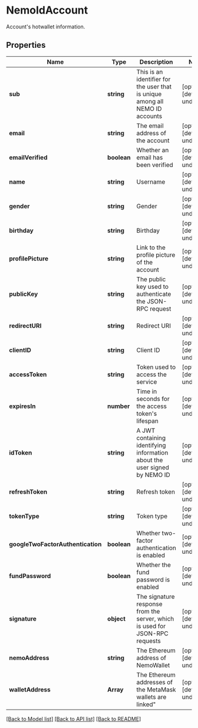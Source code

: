 # NemoIdAccount

Account's hotwallet information.
## Properties
Name | Type | Description | Notes
------------ | ------------- | ------------- | -------------
**sub** | **string** | This is an identifier for the user that is unique among all NEMO ID accounts | [optional] [default to undefined]
**email** | **string** | The email address of the account | [optional] [default to undefined]
**emailVerified** | **boolean** | Whether an email has been verified | [optional] [default to undefined]
**name** | **string** | Username | [optional] [default to undefined]
**gender** | **string** | Gender | [optional] [default to undefined]
**birthday** | **string** | Birthday | [optional] [default to undefined]
**profilePicture** | **string** | Link to the profile picture of the account | [optional] [default to undefined]
**publicKey** | **string** | The public key used to authenticate the JSON-RPC request | [optional] [default to undefined]
**redirectURI** | **string** | Redirect URI | [optional] [default to undefined]
**clientID** | **string** | Client ID | [optional] [default to undefined]
**accessToken** | **string** | Token used to access the service | [optional] [default to undefined]
**expiresIn** | **number** | Time in seconds for the access token's lifespan | [optional] [default to undefined]
**idToken** | **string** | A JWT containing identifying information about the user signed by NEMO ID | [optional] [default to undefined]
**refreshToken** | **string** | Refresh token | [optional] [default to undefined]
**tokenType** | **string** | Token type | [optional] [default to undefined]
**googleTwoFactorAuthentication** | **boolean** | Whether two-factor authentication is enabled | [optional] [default to undefined]
**fundPassword** | **boolean** | Whether the fund password is enabled | [optional] [default to undefined]
**signature** | **object** | The signature response from the server, which is used for JSON-RPC requests | [optional] [default to undefined]
**nemoAddress** | **string** | The Ethereum address of NemoWallet | [optional] [default to undefined]
**walletAddress** | **Array<string>** | The Ethereum addresses of the MetaMask wallets are linked" | [optional] [default to undefined]

[[Back to Model list]](./README.md#documentation-for-models) [[Back to API list]](./README.md#documentation-for-api-endpoints) [[Back to README]](./README.md)


